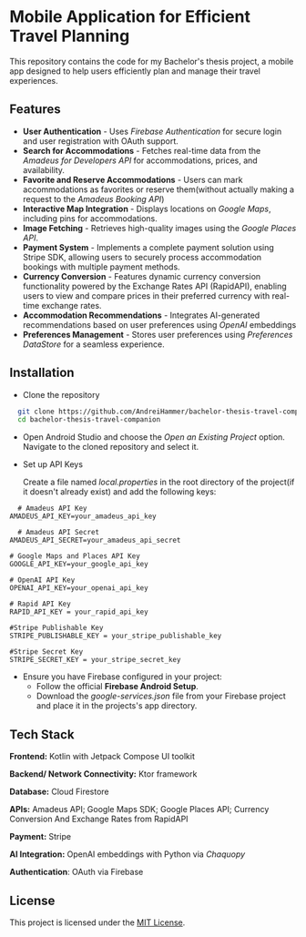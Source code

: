 # Mobile Application for Efficient Travel Planning
 This repository contains the code for my Bachelor's thesis project, a mobile app designed to help users efficiently plan and manage their travel experiences.

 ## Features

- **User Authentication** - Uses *Firebase Authentication* for secure login and user registration with OAuth support.
- **Search for Accommodations** - Fetches real-time data from the *Amadeus for Developers API* for accommodations, prices, and availability.
- **Favorite and Reserve Accommodations** - Users can mark accommodations as favorites or reserve them(without actually making a request to the *Amadeus Booking API*)
- **Interactive Map Integration** - Displays locations on *Google Maps*, including pins for accommodations.
- **Image Fetching** - Retrieves high-quality images using the *Google Places API*.
- **Payment System** - Implements a complete payment solution using Stripe SDK, allowing users to securely process accommodation bookings with multiple payment methods.
- **Currency Conversion** - Features dynamic currency conversion functionality powered by the Exchange Rates API (RapidAPI), enabling users to view and compare prices in their preferred currency with real-time exchange rates.
- **Accommodation Recommendations** - Integrates AI-generated recommendations based on user preferences using *OpenAI* embeddings
- **Preferences Management** - Stores user preferences using *Preferences DataStore* for a seamless experience.


## Installation

- Clone the repository

```bash
  git clone https://github.com/AndreiHammer/bachelor-thesis-travel-companion
  cd bachelor-thesis-travel-companion

```
- Open Android Studio and choose the *Open an Existing Project* option. Navigate to the cloned repository and select it.
- Set up API Keys
    
    Create a file named *local.properties* in the root directory of the project(if it doesn't already exist) and add the following keys: 

```properties
  # Amadeus API Key
AMADEUS_API_KEY=your_amadeus_api_key

  # Amadeus API Secret
AMADEUS_API_SECRET=your_amadeus_api_secret

# Google Maps and Places API Key
GOOGLE_API_KEY=your_google_api_key

# OpenAI API Key
OPENAI_API_KEY=your_openai_api_key

# Rapid API Key
RAPID_API_KEY = your_rapid_api_key

#Stripe Publishable Key
STRIPE_PUBLISHABLE_KEY = your_stripe_publishable_key

#Stripe Secret Key
STRIPE_SECRET_KEY = your_stripe_secret_key

```
- Ensure you have Firebase configured in your project:
  - Follow the official **Firebase Android Setup**.
  - Download the *google-services.json* file from your Firebase project and place it in the projects's app directory.

## Tech Stack

**Frontend:** Kotlin with Jetpack Compose UI toolkit

**Backend/ Network Connectivity:** Ktor framework

**Database:** Cloud Firestore

**APIs:** Amadeus API; Google Maps SDK; Google Places API; Currency Conversion And Exchange Rates from RapidAPI

**Payment:** Stripe

**AI Integration:** OpenAI embeddings with Python via *Chaquopy*

**Authentication**: OAuth via Firebase


## License

This project is licensed under the [MIT License](https://choosealicense.com/licenses/mit/).

